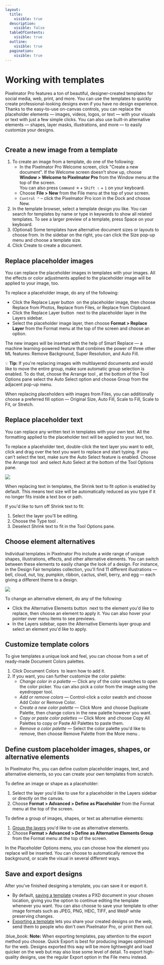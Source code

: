 ```yaml
---
layout:
  title:
    visible: true
  description:
    visible: false
  tableOfContents:
    visible: true
  outline:
    visible: true
  pagination:
    visible: true
---
```


# Working with templates

Pixelmator Pro features a ton of beautiful, designer-created templates for social media, web, print, and more. You can use the templates to quickly create professional-looking designs even if you have no design experience. Thanks to the easy-to-use on-canvas controls, you can replace the placeholder elements — images, videos, logos, or text — with your visuals or text with just a few simple clicks. You can also use built-in alternative elements — shapes, layer masks, illustrations, and more — to easily customize your designs.

<figure><img src="https://help.pixelmator.com/pixelmator-pro/3.5/assets/English/1663831586000.jpeg" alt=""><figcaption></figcaption></figure>

## Create a new image from a template

1. To create an image from a template, do one of the following:
   * In the Pixelmator Pro Welcome screen, click "Create a new document". If the Welcome screen doesn't show up, choose **Window > Welcome to Pixelmator Pro** from the Window menu at the top of the screen.\
     You can also press `Command ⌘` + `Shift ⇧` + `1` on your keyboard.
   * Choose **File > New** from the File menu at the top of your screen.
   * `Control ⌃` – click the Pixelmator Pro icon in the Dock and choose New.
2. In the template browser, select a template design you like. You can search for templates by name or type in keywords to show all related templates. To see a larger preview of a template, press Space on your keyboard.
3. (Optional) Some templates have alternative document sizes or layouts to choose from. In the sidebar on the right, you can click the Size pop-up menu and choose a template size.
4. Click Create to create a document.

## Replace placeholder images

You can replace the placeholder images in templates with your images. All the effects or color adjustments applied to the placeholder image will be applied to your image, too.

To replace a placeholder image, do any of the following:

* Click the Replace Layer button <img src="https://help.pixelmator.com/pixelmator-pro/3.5/assets/English/1663672798000.png" alt="" data-size="line"> on the placeholder image, then choose Replace from Photos, Replace from Files, or Replace from Clipboard.
* Click the Replace Layer button <img src="https://help.pixelmator.com/pixelmator-pro/3.5/assets/English/1663672798000.png" alt="" data-size="line"> next to the placeholder layer in the Layers sidebar.
* Select the placeholder image layer, then choose **Format > Replace Layer** from the Format menu at the top of the screen and choose an option.

The new images will be inserted with the help of Smart Replace — a machine learning-powered feature that combines the power of three other ML features: Remove Background, Super Resolution, and Auto Fill.

:bulb: **Tip:** If you're replacing images with multilayered documents and would like to move the entire group, make sure automatic group selection is enabled. To do that, choose the Arrange tool <img src="https://help.pixelmator.com/pixelmator-pro/3.5/assets/English/1590505056000.png" alt="" data-size="line">, at the bottom of the Tool Options pane select the Auto Select option and choose Group from the adjacent pop-up menu.

When replacing placeholders with images from Files, you can additionally choose a preferred fill option — Original Size, Auto Fill, Scale to Fill, Scale to Fit, or Stretch.

## Replace placeholder text

You can replace any written text in templates with your own text. All the formatting applied to the placeholder text will be applied to your text, too.

To replace a placeholder text, double-click the text layer you want to edit, click and drag over the text you want to replace and start typing. If you can't select the text, make sure the Auto Select feature is enabled. Choose the Arrange tool <img src="https://help.pixelmator.com/pixelmator-pro/3.5/assets/English/1590505056000.png" alt="" data-size="line"> and select Auto Select at the bottom of the Tool Options pane.

![](https://help.pixelmator.com/pixelmator-pro/3.5/assets/English/1663833394000.jpeg)

When replacing text in templates, the Shrink text to fit option is enabled by default. This means text size will be automatically reduced as you type if it no longer fits inside a text box or path.

If you'd like to turn off Shrink text to fit:

1. Select the layer you'll be editing.
2. Choose the Type tool <img src="https://help.pixelmator.com/pixelmator-pro/3.5/assets/English/1580998705000.png" alt="" data-size="line">.
3. Deselect Shrink text to fit in the Tool Options pane.

## Choose element alternatives

Individual templates in Pixelmator Pro include a wide range of unique shapes, illustrations, effects, and other alternative elements. You can switch between these elements to easily change the look of a design. For instance, in the Design Fair templates collection, you'll find 11 different illustrations — bell, cloud, nut, toy, pumpkin, ribbon, cactus, shell, berry, and egg — each giving a different theme to a design.

![](https://help.pixelmator.com/pixelmator-pro/3.5/assets/English/1663833053000.jpeg)

To change an alternative element, do any of the following:

* Click the Alternative Elements button <img src="https://help.pixelmator.com/pixelmator-pro/3.5/assets/English/1663673742000.png" alt="" data-size="line"> next to the element you'd like to replace, then choose an element to apply it. You can also hover your pointer over menu items to see previews.
* In the Layers sidebar, open the Alternative Elements layer group and select an element you'd like to apply.

## Customize template colors

To give templates a unique look and feel, you can choose from a set of ready-made Document Colors palettes.

1. Click Document Colors <img src="https://help.pixelmator.com/pixelmator-pro/3.5/assets/English/1663671997000.png" alt="" data-size="line"> to learn how to add it.
2. If you want, you can further customize the color palette:
   * _Change color in a palette_ — Click any of the color swatches to open the color picker. You can also pick a color from the image using the eyedropper tool.
   * _Add or remove colors_ — Control-click a color swatch and choose Add Color or Remove Color.
   * _Create a new color palette_ — Click More <img src="https://help.pixelmator.com/pixelmator-pro/3.5/assets/English/1605111967000.png" alt="" data-size="line"> and choose Duplicate Palette, then change colors in the new palette however you want.
   * _Copy or paste color palettes_ — Click More <img src="https://help.pixelmator.com/pixelmator-pro/3.5/assets/English/1605111967000.png" alt="" data-size="line"> and choose Copy All Palettes to copy or Paste All Palettes to paste them.
   * _Remove a color palette_ — Select the color palette you'd like to remove, then choose Remove Palette from the More menu <img src="https://help.pixelmator.com/pixelmator-pro/3.5/assets/English/1605111967000.png" alt="" data-size="line">.

## Define custom placeholder images, shapes, or alternative elements

In Pixelmator Pro, you can define custom placeholder images, text, and alternative elements, so you can create your own templates from scratch.

To define an image or shape as a placeholder:

1. Select the layer you'd like to use for a placeholder in the Layers sidebar or directly on the canvas.
2. Choose **Format > Advanced > Define as Placeholder** from the Format menu at the top of the screen.

To define a group of images, shapes, or text as alternative elements:

1. [Group the layers](../working-with-layers/organize-and-manage-layers.md#add-layers-to-a-layer-group) you'd like to use as alternative elements.
2. Choose **Format > Advanced > Define as Alternative Elements Group** from the Format menu at the top of the screen.

In the Placeholder Options menu, you can choose how the element you replace will be inserted. You can choose to automatically remove the background, or scale the visual in several different ways.

## Save and export designs

After you've finished designing a template, you can save it or export it.

* By default, [saving a template](../create-open-and-save-images/save-and-name-an-image.md) creates a PXD document in your chosen location, giving you the option to continue editing the template whenever you want. You can also choose to save your template to other image formats such as JPEG, PNG, HEIC, TIFF, and WebP while preserving changes.
* [Exporting a template](../export-and-share-images/) lets you share your created designs on the web, send them to people who don't own Pixelmator Pro, or print them out.

:blue\_book: **Note:** When exporting templates, pay attention to the export method you choose. Quick Export is best for producing images optimized for the web. Designs exported this way will be more lightweight and load quicker on the web but may also lose some level of detail. To export high-quality designs, use the regular Export option in the File menu instead.
